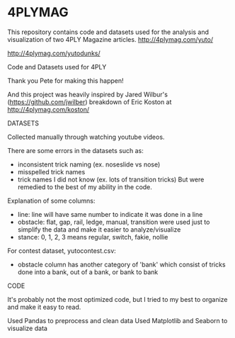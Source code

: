 # 4PLYMAG 
This repository contains code and datasets used for the analysis and visualization of two 4PLY Magazine articles. 
http://4plymag.com/yuto/

http://4plymag.com/yutodunks/



Code and Datasets used for 4PLY

Thank you Pete for making this happen!

And this project was heavily inspired by Jared Wilbur's (https://github.com/jwilber) breakdown of Eric Koston at http://4plymag.com/koston/

DATASETS

Collected manually through watching youtube videos.

There are some errors in the datasets such as:
- inconsistent trick naming (ex. noseslide vs nose)
- misspelled trick names
- trick names I did not know (ex. lots of transition tricks)
But were remedied to the best of my ability in the code.

Explanation of some columns: 
- line: line will have same number to indicate it was done in a line
- obstacle: flat, gap, rail, ledge, manual, transition were used just to simplify the data and make it easier to analyze/visualize
- stance: 0, 1, 2, 3 means regular, switch, fakie, nollie

For contest dataset, yutocontest.csv:
- obstacle column has another category of 'bank' which consist of tricks done into a bank, out of a bank, or bank to bank



CODE 

It's probably not the most optimized code, but I tried to my best to organize and make it easy to read. 

Used Pandas to preprocess and clean data
Used Matplotlib and Seaborn to visualize data 
